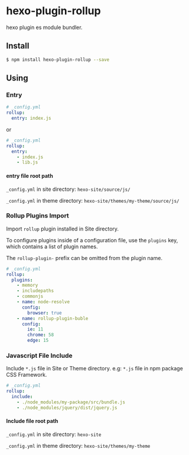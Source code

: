 # hexo-plugin-rollup

hexo plugin es module bundler.

## Install

```sh
$ npm install hexo-plugin-rollup --save
```

## Using

### Entry

```yaml
# _config.yml
rollup:
  entry: index.js
```
or
```yaml
# _config.yml
rollup:
  entry:
    - index.js
    - lib.js
```

#### entry file root path

`_config.yml` in site directory: `hexo-site/source/js/`

`_config.yml` in theme directory: `hexo-site/themes/my-theme/source/js/`

### Rollup Plugins Import

Import `rollup` plugin installed in Site directory.

To configure plugins inside of a configuration file, use the `plugins` key, which contains a list of plugin names.

The `rollup-plugin-` prefix can be omitted from the plugin name.

```yaml
# _config.yml
rollup:
  plugins:
    - memory
    - includepaths
    - commonjs
    - name: node-resolve
      config:
        browser: true
    - name: rollup-plugin-buble
      config:
        ie: 11
        chrome: 58
        edge: 15
```

### Javascript File Include

Include `*.js` file in Site or Theme directory.
e.g: `*.js` file in npm package CSS Framework.

```yaml
# _config.yml
rollup:
  include:
    - ./node_modules/my-package/src/bundle.js
    - ./node_modules/jquery/dist/jquery.js
```

#### Include file root path

`_config.yml` in site directory: `hexo-site`

`_config.yml` in theme directory: `hexo-site/themes/my-theme`